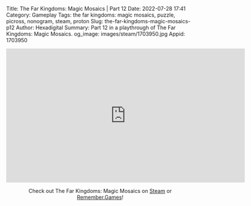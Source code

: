 Title: The Far Kingdoms: Magic Mosaics | Part 12
Date: 2022-07-28 17:41
Category: Gameplay
Tags: the far kingdoms: magic mosaics, puzzle, picross, nonogram, steam, proton
Slug: the-far-kingdoms-magic-mosaics-p12
Author: Hexadigital
Summary: Part 12 in a playthrough of The Far Kingdoms: Magic Mosaics.
og_image: images/steam/1703950.jpg
Appid: 1703950

<center><iframe src="https://www.youtube.com/embed/-3SkDSg6OnU?feature=oembed" allow="accelerometer; autoplay; encrypted-media; gyroscope; picture-in-picture" width="640" height="360" frameborder="0"></iframe>

Check out The Far Kingdoms: Magic Mosaics on [Steam](https://store.steampowered.com/app/1703950/?curator_clanid=34633900) or [Remember.Games](https://remember.games/game/1211/)!</center>